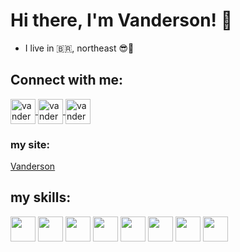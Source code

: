 # Hi there, I'm Vanderson! 👋

- I live in :brazil:, northeast 😎:sunrise:


## Connect with me:
<a href="https://www.instagram.com/vanderson_ar/" target="_blank">
 <img align="center" alt="vanderson-instagram" height="40" width="40" src="https://img.icons8.com/material-outlined/2x/instagram-new--v2.gif">
</a>

<a href="https://api.whatsapp.com/send?phone=5583991484268&text=Ol%C3%A1%2C%20Vanzinho%20tudo%20show" target="_blank">
 <img align="center" alt="vanderson-whatsapp" height="40" width="40" src="https://img.icons8.com/material-outlined/2x/whatsapp--v3.gif">
</a>

<a href="https://www.linkedin.com/in/vanderson-dos-santos-ara%C3%BAjo-3556531a8" target="_blank">
 <img align="center" alt="vanderson-linkedin" height="40" width="40" src="https://img.icons8.com/material-sharp/2x/linkedin--v2.gif">
</a>

### my site:
 <a href="https://www.vandersonar.tk/">Vanderson</a>

## my skills:
<img align="center" height="40" width="40" src="https://cdn.jsdelivr.net/gh/devicons/devicon/icons/python/python-original-wordmark.svg">
<img align="center" height="40" width="40" src="https://cdn.jsdelivr.net/gh/devicons/devicon/icons/java/java-original-wordmark.svg">
<img align="center" height="40" width="40" src="https://cdn.jsdelivr.net/gh/devicons/devicon/icons/javascript/javascript-original.svg">
<img align="center" height="40" width="40" src="https://cdn.jsdelivr.net/gh/devicons/devicon/icons/html5/html5-plain-wordmark.svg">
<img align="center" height="40" width="40" src="https://cdn.jsdelivr.net/gh/devicons/devicon/icons/css3/css3-original-wordmark.svg">
<img align="center" height="40" width="40" src="https://cdn.jsdelivr.net/gh/devicons/devicon/icons/react/react-original-wordmark.svg">
<img align="center" height="40" width="40" src="https://cdn.jsdelivr.net/gh/devicons/devicon/icons/postgresql/postgresql-original-wordmark.svg">
<img align="center" height="40" width="40" src="https://cdn.jsdelivr.net/gh/devicons/devicon/icons/android/android-plain-wordmark.svg">
<!--
**Vanderson10/Vanderson10** is a ✨ _special_ ✨ repository because its `README.md` (this file) appears on your GitHub profile.

Here are some ideas to get you started:

- 🔭 I’m currently working on ...
- 🌱 I’m currently learning ...
- 👯 I’m looking to collaborate on ...
- 🤔 I’m looking for help with ...
- 💬 Ask me about ...
- 📫 How to reach me: ...
- 😄 Pronouns: ...
- ⚡ Fun fact: ...
-->

